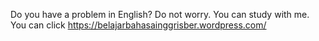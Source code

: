 Do you have a problem in English? Do not worry. You can study with me. You can click https://belajarbahasainggrisber.wordpress.com/
